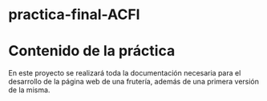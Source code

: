 # practica-final-ACFI

# Contenido de la práctica

En este proyecto se realizará toda la documentación necesaria para el desarrollo de la página web de una frutería, además de una primera versión de la misma.
